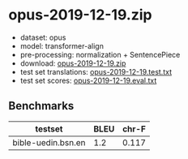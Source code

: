 # opus-2019-12-19.zip

* dataset: opus
* model: transformer-align
* pre-processing: normalization + SentencePiece
* download: [opus-2019-12-19.zip](https://object.pouta.csc.fi/OPUS-MT-models/bsn-en/opus-2019-12-19.zip)
* test set translations: [opus-2019-12-19.test.txt](https://object.pouta.csc.fi/OPUS-MT-models/bsn-en/opus-2019-12-19.test.txt)
* test set scores: [opus-2019-12-19.eval.txt](https://object.pouta.csc.fi/OPUS-MT-models/bsn-en/opus-2019-12-19.eval.txt)

## Benchmarks

| testset               | BLEU  | chr-F |
|-----------------------|-------|-------|
| bible-uedin.bsn.en 	| 1.2 	| 0.117 |

